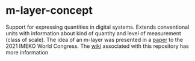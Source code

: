 # m-layer-concept
Support for expressing quantities in digital systems. Extends conventional units with information about kind of quantity and level of measurement (class of scale). The idea of an m-layer was presented in a [paper](http://dx.doi.org/10.1016/j.measen.2021.100102) to the 2021 IMEKO World Congress. The [wiki](https://github.com/apmp-dxfg/m-layer-concept/wiki/M%E2%80%90layer) associated with this repository has more information 
